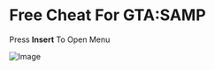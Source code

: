 <h1>Free Cheat For GTA:SAMP</h1>
<p>Press <b>Insert</b> To Open Menu</p>

![Image](https://github.com/user-attachments/assets/1debc9e4-0694-4fea-a3b8-9aa9053c8d4a)
